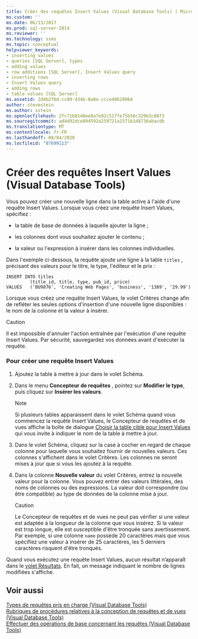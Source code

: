 ```yaml
---
title: Créer des requêtes Insert Values (Visual Database Tools) | Microsoft Docs
ms.custom: ''
ms.date: 06/13/2017
ms.prod: sql-server-2014
ms.reviewer: ''
ms.technology: ssms
ms.topic: conceptual
helpviewer_keywords:
- inserting values
- queries [SQL Server], types
- adding values
- row additions [SQL Server], Insert Values query
- inserting rows
- Insert Values query
- adding rows
- table values [SQL Server]
ms.assetid: 2d4b2f6d-cc09-434b-8a0e-ccce40628064
author: stevestein
ms.author: sstein
ms.openlocfilehash: 2fc71b0148ee8a7e92c517fe75b56c329b3c88f3
ms.sourcegitcommit: ad4d92dce894592a259721a1571b1d8736abacdb
ms.translationtype: MT
ms.contentlocale: fr-FR
ms.lasthandoff: 08/04/2020
ms.locfileid: "87699113"
---
```

# <a name="create-insert-values-queries-visual-database-tools"></a>Créer des requêtes Insert Values (Visual Database Tools)
  Vous pouvez créer une nouvelle ligne dans la table active à l'aide d'une requête Insert Values. Lorsque vous créez une requête Insert Values, spécifiez :  
  
-   la table de base de données à laquelle ajouter la ligne ;  
  
-   les colonnes dont vous souhaitez ajouter le contenu ;  
  
-   la valeur ou l'expression à insérer dans les colonnes individuelles.  
  
 Dans l'exemple ci-dessous, la requête ajoute une ligne à la table `titles` , précisant des valeurs pour le titre, le type, l'éditeur et le prix :  
  
```  
INSERT INTO titles  
         (title_id, title, type, pub_id, price)  
VALUES   ('BU9876', 'Creating Web Pages', 'business', '1389', '29.99')  
```  
  
 Lorsque vous créez une requête Insert Values, le volet Critères change afin de refléter les seules options d'insertion d'une nouvelle ligne disponibles : le nom de la colonne et la valeur à insérer.  
  
> [!CAUTION]  
>  Il est impossible d'annuler l'action entraînée par l'exécution d'une requête Insert Values. Par sécurité, sauvegardez vos données avant d'exécuter la requête.  
  
### <a name="to-create-an-insert-values-query"></a>Pour créer une requête Insert Values  
  
1.  Ajoutez la table à mettre à jour dans le volet Schéma.  
  
2.  Dans le menu **Concepteur de requêtes** , pointez sur **Modifier le type**, puis cliquez sur **Insérer les valeurs**.  
  
    > [!NOTE]  
    >  Si plusieurs tables apparaissent dans le volet Schéma quand vous commencez la requête Insert Values, le Concepteur de requêtes et de vues affiche la boîte de dialogue [Choisir la table cible pour Insert Values](visual-database-tools.md) qui vous invite à indiquer le nom de la table à mettre à jour.  
  
3.  Dans le volet Schéma, cliquez sur la case à cocher en regard de chaque colonne pour laquelle vous souhaitez fournir de nouvelles valeurs. Ces colonnes s'affichent dans le volet Critères. Les colonnes ne seront mises à jour que si vous les ajoutez à la requête.  
  
4.  Dans la colonne **Nouvelle valeur** du volet Critères, entrez la nouvelle valeur pour la colonne. Vous pouvez entrer des valeurs littérales, des noms de colonnes ou des expressions. La valeur doit correspondre (ou être compatible) au type de données de la colonne mise à jour.  
  
    > [!CAUTION]  
    >  Le Concepteur de requêtes et de vues ne peut pas vérifier si une valeur est adaptée à la longueur de la colonne que vous insérez. Si la valeur est trop longue, elle est susceptible d'être tronquée sans avertissement. Par exemple, si une colonne `name` possède 20 caractères mais que vous spécifiez une valeur à insérer de 25 caractères, les 5 derniers caractères risquent d'être tronqués.  
  
 Quand vous exécutez une requête Insert Values, aucun résultat n’apparaît dans le [volet Résultats](results-pane-visual-database-tools.md). En fait, un message indiquant le nombre de lignes modifiées s'affiche.  
  
## <a name="see-also"></a>Voir aussi  
 [Types de requêtes pris en charge &#40;Visual Database Tools&#41;](supported-query-types-visual-database-tools.md)   
 [Rubriques de procédures relatives à la conception de requêtes et de vues &#40;Visual Database Tools&#41;](design-queries-and-views-how-to-topics-visual-database-tools.md)   
 [Effectuer des opérations de base concernant les requêtes &#40;Visual Database Tools&#41;](perform-basic-operations-with-queries-visual-database-tools.md)  
  
  
